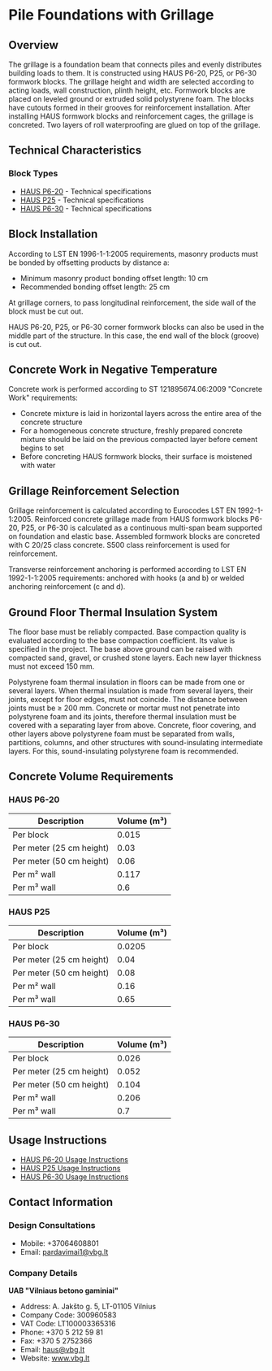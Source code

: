 # Pile Foundations with Grillage

## Overview
The grillage is a foundation beam that connects piles and evenly distributes building loads to them. It is constructed using HAUS P6-20, P25, or P6-30 formwork blocks. The grillage height and width are selected according to acting loads, wall construction, plinth height, etc. Formwork blocks are placed on leveled ground or extruded solid polystyrene foam. The blocks have cutouts formed in their grooves for reinforcement installation. After installing HAUS formwork blocks and reinforcement cages, the grillage is concreted. Two layers of roll waterproofing are glued on top of the grillage.

## Technical Characteristics
### Block Types
- [HAUS P6-20](https://www.vbg.lt/wp-content/uploads/2020/12/ESD_P6_20.pdf) - Technical specifications
- [HAUS P25](https://www.vbg.lt/wp-content/uploads/2020/12/ECD_P25.pdf) - Technical specifications
- [HAUS P6-30](https://www.vbg.lt/wp-content/uploads/2020/12/ESD_P6-30.pdf) - Technical specifications

## Block Installation
According to LST EN 1996-1-1:2005 requirements, masonry products must be bonded by offsetting products by distance a:
- Minimum masonry product bonding offset length: 10 cm
- Recommended bonding offset length: 25 cm

At grillage corners, to pass longitudinal reinforcement, the side wall of the block must be cut out.

HAUS P6-20, P25, or P6-30 corner formwork blocks can also be used in the middle part of the structure. In this case, the end wall of the block (groove) is cut out.

## Concrete Work in Negative Temperature
Concrete work is performed according to ST 121895674.06:2009 "Concrete Work" requirements:
- Concrete mixture is laid in horizontal layers across the entire area of the concrete structure
- For a homogeneous concrete structure, freshly prepared concrete mixture should be laid on the previous compacted layer before cement begins to set
- Before concreting HAUS formwork blocks, their surface is moistened with water

## Grillage Reinforcement Selection
Grillage reinforcement is calculated according to Eurocodes LST EN 1992-1-1:2005. Reinforced concrete grillage made from HAUS formwork blocks P6-20, P25, or P6-30 is calculated as a continuous multi-span beam supported on foundation and elastic base. Assembled formwork blocks are concreted with C 20/25 class concrete. S500 class reinforcement is used for reinforcement.

Transverse reinforcement anchoring is performed according to LST EN 1992-1-1:2005 requirements: anchored with hooks (a and b) or welded anchoring reinforcement (c and d).

## Ground Floor Thermal Insulation System
The floor base must be reliably compacted. Base compaction quality is evaluated according to the base compaction coefficient. Its value is specified in the project. The base above ground can be raised with compacted sand, gravel, or crushed stone layers. Each new layer thickness must not exceed 150 mm.

Polystyrene foam thermal insulation in floors can be made from one or several layers. When thermal insulation is made from several layers, their joints, except for floor edges, must not coincide. The distance between joints must be ≥ 200 mm. Concrete or mortar must not penetrate into polystyrene foam and its joints, therefore thermal insulation must be covered with a separating layer from above. Concrete, floor covering, and other layers above polystyrene foam must be separated from walls, partitions, columns, and other structures with sound-insulating intermediate layers. For this, sound-insulating polystyrene foam is recommended.

## Concrete Volume Requirements
### HAUS P6-20
| Description | Volume (m³) |
|-------------|-------------|
| Per block | 0.015 |
| Per meter (25 cm height) | 0.03 |
| Per meter (50 cm height) | 0.06 |
| Per m² wall | 0.117 |
| Per m³ wall | 0.6 |

### HAUS P25
| Description | Volume (m³) |
|-------------|-------------|
| Per block | 0.0205 |
| Per meter (25 cm height) | 0.04 |
| Per meter (50 cm height) | 0.08 |
| Per m² wall | 0.16 |
| Per m³ wall | 0.65 |

### HAUS P6-30
| Description | Volume (m³) |
|-------------|-------------|
| Per block | 0.026 |
| Per meter (25 cm height) | 0.052 |
| Per meter (50 cm height) | 0.104 |
| Per m² wall | 0.206 |
| Per m³ wall | 0.7 |

## Usage Instructions
- [HAUS P6-20 Usage Instructions](https://www.vbg.lt/wp-content/uploads/2021/01/Naudojimo-instrukcija-P6-20.pdf)
- [HAUS P25 Usage Instructions](https://www.vbg.lt/wp-content/uploads/2021/01/Naudojimo-instrukcija-P25.pdf)
- [HAUS P6-30 Usage Instructions](https://www.vbg.lt/wp-content/uploads/2021/01/Naudojimo-instrukcija-P6-30.pdf)

## Contact Information
### Design Consultations
- Mobile: +37064608801
- Email: pardavimai1@vbg.lt

### Company Details
**UAB "Vilniaus betono gaminiai"**
- Address: A. Jakšto g. 5, LT-01105 Vilnius
- Company Code: 300960583
- VAT Code: LT100003365316
- Phone: +370 5 212 59 81
- Fax: +370 5 2752366
- Email: haus@vbg.lt
- Website: www.vbg.lt

